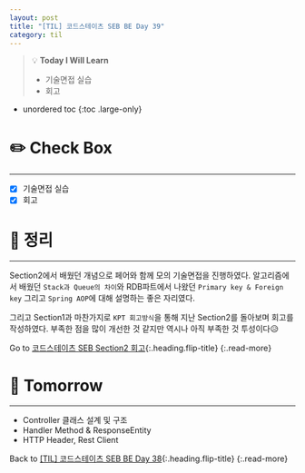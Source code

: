 ```yaml
---
layout: post
title: "[TIL] 코드스테이츠 SEB BE Day 39"
category: til
---
```

> 💡 **Today I Will Learn**
>
> * 기술면접 실습
> * 회고

* unordered toc
{:toc .large-only}

# ✏️ Check Box
***

* [x] <label>기술면접 실습</label>
* [x] <label>회고</label>

# 📌 정리
***

Section2에서 배웠던 개념으로 페어와 함께 모의 기술면접을 진행하였다. 알고리즘에서 배웠던 `Stack과 Queue의 차이`와 RDB파트에서 나왔던 `Primary key & Foreign key` 그리고 `Spring AOP`에 대해 설명하는 좋은 자리였다.

그리고 Section1과 마찬가지로 `KPT 회고방식`을 통해 지난 Section2를 돌아보며 회고를 작성하였다. 부족한 점을 많이 개선한 것 같지만 역시나 아직 부족한 것 투성이다😥

Go to [코드스테이츠 SEB Section2 회고](../codestates/Section2){:.heading.flip-title}
{:.read-more}

# 🎯 Tomorrow
***

* Controller 클래스 설계 및 구조
* Handler Method & ResponseEntity
* HTTP Header, Rest Client

Back to [[TIL] 코드스테이츠 SEB BE Day 38](220621-til){:.heading.flip-title}
{:.read-more}